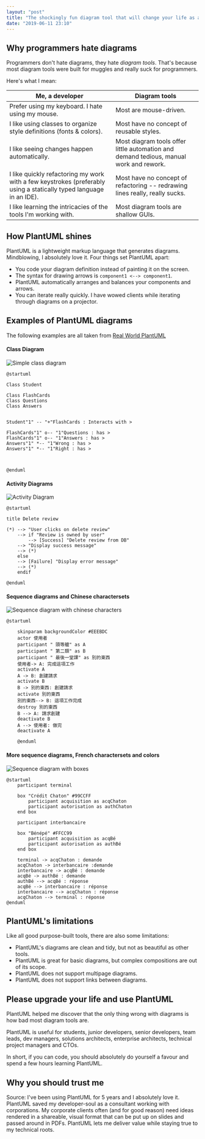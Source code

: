 ```yaml
---
layout: "post"
title: "The shockingly fun diagram tool that will change your life as a programmer: PlantUML"
date: "2019-06-11 23:10"
---
```


## Why programmers hate diagrams

Programmers don't hate diagrams, they hate *diagram tools*. That's because most diagram tools were built for muggles and really suck for programmers.

Here's what I mean:

Me, a developer  |  Diagram tools
--|--
Prefer using my keyboard. I hate using my mouse.  |  Most are mouse-driven.
I like using classes to organize style definitions (fonts & colors). |  Most have no concept of reusable styles.
I like seeing changes happen automatically.  |  Most diagram tools offer little automation and demand tedious, manual work and rework.
I like quickly refactoring my work with a few keystrokes (preferably using a statically typed language in an IDE). | Most have no concept of refactoring -- redrawing lines really, really sucks.
I like learning the intricacies of the tools I'm working with.  |  Most diagram tools are shallow GUIs.

## How PlantUML shines

PlantUML is a lightweight markup language that generates diagrams. Mindblowing, I absolutely love it. Four things set PlantUML apart:
* You code your diagram definition instead of painting it on the screen.
* The syntax for drawing arrows is `component1 <--> component1`.
* PlantUML automatically arranges and balances your components and arrows.
* You can iterate really quickly. I have wowed clients while iterating through diagrams on a projector.

## Examples of PlantUML diagrams

The following examples are all taken from [Real World PlantUML][9fd06373]

#### Class Diagram

![Simple class diagram](/images/2019/06/simple-class-diagram.png)

```PlantUML
@startuml

Class Student

Class FlashCards
Class Questions
Class Answers


Student"1" -- "+"FlashCards : Interacts with >

FlashCards"1" o-- "1"Questions : has >
FlashCards"1" o-- "1"Answers : has >
Answers"1" *-- "1"Wrong : has >
Answers"1" *-- "1"Right : has >



@enduml
```

#### Activity Diagrams

![Activity Diagram](/images/2019/06/activity-diagram.png)

```plantuml
@startuml

title Delete review

(*) --> "User clicks on delete review"
    --> if "Review is owned by user"
    	--> [Success] "Delete review from DB"
	--> "Display success message"
	--> (*)    
    else
	--> [Failure] "Display error message"
	--> (*)
    endif

@enduml
```

#### Sequence diagrams and Chinese charactersets

![Sequence diagram with chinese characters](/images/2019/06/sequence-diagram-with-chinese-characters.png)

```PlantUML
@startuml

    skinparam backgroundColor #EEEBDC
    actor 使用者
    participant " 頭等艙" as A
    participant " 第二類" as B
    participant " 最後一堂課" as 別的東西
    使用者-> A: 完成這項工作
    activate A
    A -> B: 創建請求
    activate B
    B -> 別的東西: 創建請求
    activate 別的東西
    別的東西--> B: 這項工作完成
    destroy 別的東西
    B --> A: 請求創建
    deactivate B
    A --> 使用者: 做完
    deactivate A

    @enduml
```

#### More sequence diagrams, French charactersets and colors

![Sequence diagram with boxes](/images/2019/06/sequence-diagram-with-boxes.png)

```plantuml
@startuml
	participant terminal

	box "Crédit Chaton" #99CCFF
		participant acquisition as acqChaton
		participant autorisation as authChaton
	end box

	participant interbancaire

	box "Bénépé" #FFCC99
		participant acquisition as acqBé
		participant autorisation as authBé
	end box

	terminal -> acqChaton : demande
	acqChaton -> interbancaire :demande
	interbancaire -> acqBé : demande
	acqBé -> authBé : demande
	authBé --> acqBé : réponse
	acqBé --> interbancaire : réponse
	interbancaire --> acqChaton : réponse
	acqChaton --> terminal : réponse
@enduml
```

## PlantUML's limitations

Like all good purpose-built tools, there are also some limitations:
* PlantUML's diagrams are clean and tidy, but not as beautiful as other tools.
* PlantUML is great for basic diagrams, but complex compositions are out of its scope.
* PlantUML does not support multipage diagrams.
* PlantUML does not support links between diagrams.

## Please upgrade your life and use PlantUML

PlantUML helped me discover that the only thing wrong with diagrams is how bad most diagram tools are.

PlantUML is useful for students, junior developers, senior developers, team leads, dev managers, solutions architects, enterprise architects, technical project managers and CTOs.

In short, if you can code, you should absolutely do yourself a favour and spend a few hours learning PlantUML.

## Why you should trust me

Source: I've been using PlantUML for 5 years and I absolutely love it. PlantUML saved my developer-soul as a consultant working with corporations. My corporate clients often (and for good reason) need ideas rendered in a shareable, visual format that can be put up on slides and passed around in PDFs. PlantUML lets me deliver value while staying true to my technical roots.


[9fd06373]: https://real-world-plantuml.com "Real World PlantUML"
